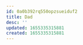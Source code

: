 ```yaml
---
id: 0a0b392rq550opzsueiduf2
title: Dad
desc: ''
updated: 1655335315881
created: 1655335315881
---
```


